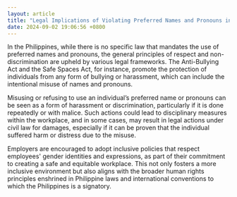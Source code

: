 ```yaml
---
layout: article
title: "Legal Implications of Violating Preferred Names and Pronouns in the Workplace"
date: 2024-09-02 19:06:56 +0800
---
```


<p>In the Philippines, while there is no specific law that mandates the use of preferred names and pronouns, the general principles of respect and non-discrimination are upheld by various legal frameworks. The Anti-Bullying Act and the Safe Spaces Act, for instance, promote the protection of individuals from any form of bullying or harassment, which can include the intentional misuse of names and pronouns.</p><p>Misusing or refusing to use an individual’s preferred name or pronouns can be seen as a form of harassment or discrimination, particularly if it is done repeatedly or with malice. Such actions could lead to disciplinary measures within the workplace, and in some cases, may result in legal actions under civil law for damages, especially if it can be proven that the individual suffered harm or distress due to the misuse.</p><p>Employers are encouraged to adopt inclusive policies that respect employees' gender identities and expressions, as part of their commitment to creating a safe and equitable workplace. This not only fosters a more inclusive environment but also aligns with the broader human rights principles enshrined in Philippine laws and international conventions to which the Philippines is a signatory.</p>